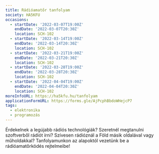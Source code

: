 ```yaml
---
title: Rádióamatőr tanfolyam
society: HA5KFU
occasions:
  - startDate: '2022-03-07T19:00Z'
    endDate: '2022-03-07T20:30Z'
    location: SCH-102
  - startDate: '2022-03-14T19:00Z'
    endDate: '2022-03-14T20:30Z'
    location: SCH-102
  - startDate: '2022-03-21T19:00Z'
    endDate: '2022-03-21T20:30Z'
    location: SCH-102
  - startDate: '2022-03-28T19:00Z'
    endDate: '2022-03-28T20:30Z'
    location: SCH-102
  - startDate: '2022-04-04T19:00Z'
    endDate: '2022-04-04T20:30Z'
    location: SCH-102
moreInfoURL: https://ha5kfu.hu/tanfolyam
applicationFormURL: https://forms.gle/AjPcphBbdoWHejcP7
tags:
  - elektronika
  - programozás
---
```


Érdekelnek a legújabb rádiós technológiák? Szeretnél megtanulni szoftverből rádiót írni? Szívesen rádióznál a Föld másik oldalával vagy műholdakkal? Tanfolyamunkon az alapoktól vezetünk be a rádióamatőrködés rejtelmeibe!
